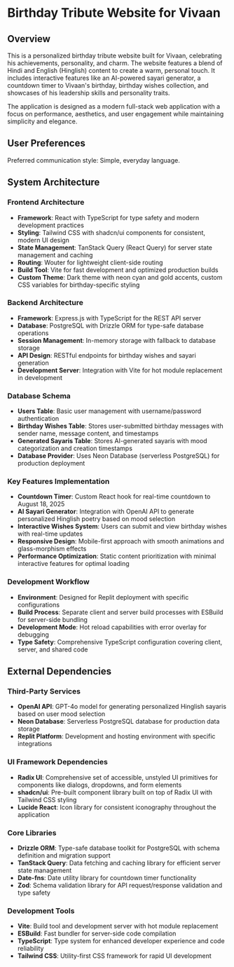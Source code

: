 # Birthday Tribute Website for Vivaan

## Overview

This is a personalized birthday tribute website built for Vivaan, celebrating his achievements, personality, and charm. The website features a blend of Hindi and English (Hinglish) content to create a warm, personal touch. It includes interactive features like an AI-powered sayari generator, a countdown timer to Vivaan's birthday, birthday wishes collection, and showcases of his leadership skills and personality traits.

The application is designed as a modern full-stack web application with a focus on performance, aesthetics, and user engagement while maintaining simplicity and elegance.

## User Preferences

Preferred communication style: Simple, everyday language.

## System Architecture

### Frontend Architecture
- **Framework**: React with TypeScript for type safety and modern development practices
- **Styling**: Tailwind CSS with shadcn/ui components for consistent, modern UI design
- **State Management**: TanStack Query (React Query) for server state management and caching
- **Routing**: Wouter for lightweight client-side routing
- **Build Tool**: Vite for fast development and optimized production builds
- **Custom Theme**: Dark theme with neon cyan and gold accents, custom CSS variables for birthday-specific styling

### Backend Architecture
- **Framework**: Express.js with TypeScript for the REST API server
- **Database**: PostgreSQL with Drizzle ORM for type-safe database operations
- **Session Management**: In-memory storage with fallback to database storage
- **API Design**: RESTful endpoints for birthday wishes and sayari generation
- **Development Server**: Integration with Vite for hot module replacement in development

### Database Schema
- **Users Table**: Basic user management with username/password authentication
- **Birthday Wishes Table**: Stores user-submitted birthday messages with sender name, message content, and timestamps
- **Generated Sayaris Table**: Stores AI-generated sayaris with mood categorization and creation timestamps
- **Database Provider**: Uses Neon Database (serverless PostgreSQL) for production deployment

### Key Features Implementation
- **Countdown Timer**: Custom React hook for real-time countdown to August 18, 2025
- **AI Sayari Generator**: Integration with OpenAI API to generate personalized Hinglish poetry based on mood selection
- **Interactive Wishes System**: Users can submit and view birthday wishes with real-time updates
- **Responsive Design**: Mobile-first approach with smooth animations and glass-morphism effects
- **Performance Optimization**: Static content prioritization with minimal interactive features for optimal loading

### Development Workflow
- **Environment**: Designed for Replit deployment with specific configurations
- **Build Process**: Separate client and server build processes with ESBuild for server-side bundling
- **Development Mode**: Hot reload capabilities with error overlay for debugging
- **Type Safety**: Comprehensive TypeScript configuration covering client, server, and shared code

## External Dependencies

### Third-Party Services
- **OpenAI API**: GPT-4o model for generating personalized Hinglish sayaris based on user mood selection
- **Neon Database**: Serverless PostgreSQL database for production data storage
- **Replit Platform**: Development and hosting environment with specific integrations

### UI Framework Dependencies
- **Radix UI**: Comprehensive set of accessible, unstyled UI primitives for components like dialogs, dropdowns, and form elements
- **shadcn/ui**: Pre-built component library built on top of Radix UI with Tailwind CSS styling
- **Lucide React**: Icon library for consistent iconography throughout the application

### Core Libraries
- **Drizzle ORM**: Type-safe database toolkit for PostgreSQL with schema definition and migration support
- **TanStack Query**: Data fetching and caching library for efficient server state management
- **Date-fns**: Date utility library for countdown timer functionality
- **Zod**: Schema validation library for API request/response validation and type safety

### Development Tools
- **Vite**: Build tool and development server with hot module replacement
- **ESBuild**: Fast bundler for server-side code compilation
- **TypeScript**: Type system for enhanced developer experience and code reliability
- **Tailwind CSS**: Utility-first CSS framework for rapid UI development